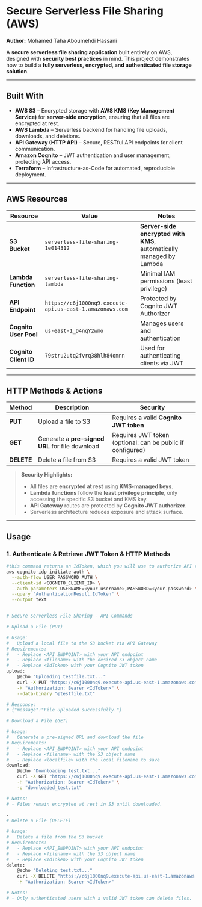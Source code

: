 # Secure Serverless File Sharing (AWS)

**Author:** Mohamed Taha Aboumehdi Hassani  

A **secure serverless file sharing application** built entirely on AWS, designed with **security best practices** in mind. This project demonstrates how to build a **fully serverless, encrypted, and authenticated file storage solution**.

---

## Built With

- **AWS S3** – Encrypted storage with **AWS KMS (Key Management Service)** for **server-side encryption**, ensuring that all files are encrypted at rest.  
- **AWS Lambda** – Serverless backend for handling file uploads, downloads, and deletions.  
- **API Gateway (HTTP API)** – Secure, RESTful API endpoints for client communication.  
- **Amazon Cognito** – JWT authentication and user management, protecting API access.  
- **Terraform** – Infrastructure-as-Code for automated, reproducible deployment.  

---

## AWS Resources

| Resource | Value | Notes |
|----------|-------|-------|
| **S3 Bucket** | `serverless-file-sharing-1e014312` | **Server-side encrypted with KMS**, automatically managed by Lambda |
| **Lambda Function** | `serverless-file-sharing-lambda` | Minimal IAM permissions (least privilege) |
| **API Endpoint** | `https://c6j1000nq9.execute-api.us-east-1.amazonaws.com` | Protected by Cognito JWT Authorizer |
| **Cognito User Pool** | `us-east-1_D4nqY2wmo` | Manages users and authentication |
| **Cognito Client ID** | `79stru2utq2fvrq38hlh84omnn` | Used for authenticating clients via JWT |

---

## HTTP Methods & Actions

| Method | Description | Security |
|--------|------------|----------|
| **PUT**    | Upload a file to S3 | Requires a valid **Cognito JWT token** |
| **GET**    | Generate a **pre-signed URL** for file download | Requires JWT token (optional: can be public if configured) |
| **DELETE** | Delete a file from S3 | Requires a valid JWT token |

> **Security Highlights:**  
> - All files are **encrypted at rest** using **KMS-managed keys**.  
> - **Lambda functions** follow the **least privilege principle**, only accessing the specific S3 bucket and KMS key.  
> - **API Gateway** routes are protected by **Cognito JWT authorizer**.  
> - Serverless architecture reduces exposure and attack surface.  

---

## Usage

### 1. Authenticate & Retrieve JWT Token & HTTP Methods

```bash
#this command returns an IdToken, which you will use to authorize API requests.
aws cognito-idp initiate-auth \
  --auth-flow USER_PASSWORD_AUTH \
  --client-id <COGNITO_CLIENT_ID> \
  --auth-parameters USERNAME=<your-username>,PASSWORD=<your-password> \
  --query "AuthenticationResult.IdToken" \
  --output text


# Secure Serverless File Sharing - API Commands

# Upload a File (PUT)

# Usage:
#   Upload a local file to the S3 bucket via API Gateway
# Requirements:
#   - Replace <API_ENDPOINT> with your API endpoint
#   - Replace <filename> with the desired S3 object name
#   - Replace <IdToken> with your Cognito JWT token
upload:
	@echo "Uploading testfile.txt..."
	curl -X PUT "https://c6j1000nq9.execute-api.us-east-1.amazonaws.com/test.txt" \
	-H "Authorization: Bearer <IdToken>" \
	--data-binary "@testfile.txt"

# Response:
# {"message":"File uploaded successfully."}

# Download a File (GET)

# Usage:
#   Generate a pre-signed URL and download the file
# Requirements:
#   - Replace <API_ENDPOINT> with your API endpoint
#   - Replace <filename> with the S3 object name
#   - Replace <localfile> with the local filename to save
download:
	@echo "Downloading test.txt..."
	curl -X GET "https://c6j1000nq9.execute-api.us-east-1.amazonaws.com/test.txt" \
	-H "Authorization: Bearer <IdToken>" \
	-o "downloaded_test.txt"

# Notes:
# - Files remain encrypted at rest in S3 until downloaded.

-
# Delete a File (DELETE)

# Usage:
#   Delete a file from the S3 bucket
# Requirements:
#   - Replace <API_ENDPOINT> with your API endpoint
#   - Replace <filename> with the S3 object name
#   - Replace <IdToken> with your Cognito JWT token
delete:
	@echo "Deleting test.txt..."
	curl -X DELETE "https://c6j1000nq9.execute-api.us-east-1.amazonaws.com/test.txt" \
	-H "Authorization: Bearer <IdToken>"

# Notes:
# - Only authenticated users with a valid JWT token can delete files.  sperate codes
